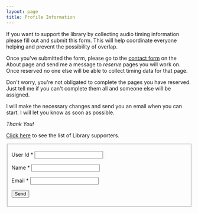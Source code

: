 ```yaml
---
layout: page
title: Profile Information
---
```


If you want to support the library by collecting audio timing
information please fill out and submit this form. This will help
coordinate everyone helping and prevent the possibility of overlap.

Once you've submitted the form, please go to the [contact
form](/about/#send-me-a-message)
on the About page and send me a message to *reserve* pages you will work
on. Once reserved no one else will be able to collect timing data for
that page.

Don't worry, you're not obligated to complete the pages you have
reserved. Just tell me if you can't complete them all and someone else will
be assigned.

I will make the necessary changes and send you an email when you can
start. I will let you know as soon as possible.

*Thank You!*

[Click here](/about/supporters/) to see the list of Library supporters.

<fieldset class="no-padding">
  <form action="?" action="/profile/" id="user-form" class="" netlify>
    <p>
      <label for="userId">User Id <span class="color-red">*</span></label>
      <input type="text" required name="userId" id="userId" class="form-control">
    </p>
    <p>
      <label for="name">Name <span class="color-red">*</span></label>
      <input type="text" required name="name" id="name" class="form-control">
    </p>
    <p>
      <label for="email">Email <span class="color-red">*</span></label>
      <input type="email" required name="email" id="email" class="form-control">
    </p>
    <p>
      <input type="submit" value="Send">
    </p>
  </form>
  <div class="form-message"></div>
</fieldset>

